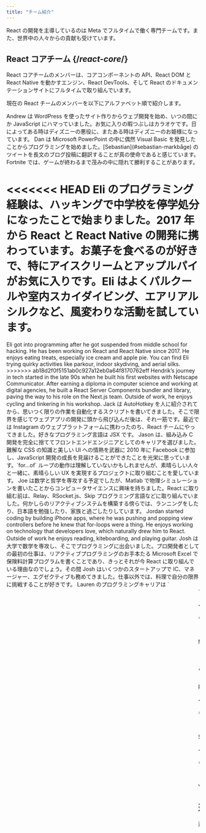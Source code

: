 ```yaml
---
title: "チーム紹介"
---
```


<Intro>

React の開発を主導しているのは Meta でフルタイムで働く専門チームです。また、世界中の人々からの貢献も受けています。

</Intro>

## React コアチーム {/*react-core*/}

React コアチームのメンバーは、コアコンポーネントの API、React DOM と React Native を動かすエンジン、React DevTools、そして React のドキュメンテーションサイトにフルタイムで取り組んでいます。

現在の React チームのメンバーを以下にアルファベット順で紹介します。

<TeamMember name="Andrew Clark" permalink="andrew-clark" photo="/images/team/acdlite.jpg" github="acdlite" twitter="acdlite" threads="acdlite" title="Engineer at Vercel">
    Andrew は WordPress を使ったサイト作りからウェブ開発を始め、いつの間にか JavaScript にハマっていました。お気に入りの暇つぶしはカラオケです。日によってある時はディズニーの悪役に、またある時はディズニーのお姫様になっています。
</TeamMember>

<TeamMember name="Dan Abramov" permalink="dan-abramov" photo="/images/team/gaearon.jpg" github="gaearon" bsky="danabra.mov" title="Independent Engineer">
    Dan は Microsoft PowerPoint の中に偶然 Visual Basic を発見したことからプログラミングを始めました。[Sebastian](#sebastian-markbåge) のツイートを長文のブログ投稿に翻訳することが真の使命であると感じています。Fortnite では、ゲームが終わるまで茂みの中に隠れて勝利することがあります。
</TeamMember>

<<<<<<< HEAD
<TeamMember name="Eli White" permalink="eli-white" photo="/images/team/eli-white.jpg" github="TheSavior" twitter="Eli_White" threads="elicwhite" title="Engineering Manager at Meta">
    Eli のプログラミング経験は、ハッキングで中学校を停学処分になったことで始まりました。2017 年から React と React Native の開発に携わっています。お菓子を食べるのが好きで、特にアイスクリームとアップルパイがお気に入りです。Eli はよくパルクールや室内スカイダイビング、エアリアルシルクなど、風変わりな活動を試しています。
=======
<TeamMember name="Eli White" permalink="eli-white" photo="/images/team/eli-white.jpg" github="elicwhite" twitter="Eli_White" threads="elicwhite" title="Engineering Manager at Meta">
    Eli got into programming after he got suspended from middle school for hacking. He has been working on React and React Native since 2017. He enjoys eating treats, especially ice cream and apple pie. You can find Eli trying quirky activities like parkour, indoor skydiving, and aerial silks.
>>>>>>> ab18d2f0f5151ab0c927a12eb0a64f8170762eff
</TeamMember>

<TeamMember name="Hendrik Liebau" permalink="hendrik-liebau" photo="/images/team/hendrik.jpg" github="unstubbable" bsky="unstubbable.bsky.social" twitter="unstubbable" title="Engineer at Vercel">
    Hendrik’s journey in tech started in the late 90s when he built his first websites with Netscape Communicator. After earning a diploma in computer science and working at digital agencies, he built a React Server Components bundler and library, paving the way to his role on the Next.js team. Outside of work, he enjoys cycling and tinkering in his workshop.
</TeamMember>

<TeamMember name="Jack Pope" permalink="jack-pope" photo="/images/team/jack-pope.jpg" github="jackpope" personal="jackpope.me" title="Engineer at Meta">
    Jack は AutoHotkey を人に紹介されてから、思いつく限りの作業を自動化するスクリプトを書いてきました。そこで限界を感じてウェブアプリの開発に頭から飛び込んだ後は、それ一筋です。最近では Instagram のウェブプラットフォームに携わったのち、React チームにやってきました。好きなプログラミング言語は JSX です。
</TeamMember>

<TeamMember name="Jason Bonta" permalink="jason-bonta" photo="/images/team/jasonbonta.jpg" threads="someextent" title="Engineering Manager at Meta">
    Jason は、組み込み C 開発を完全に捨ててフロントエンドエンジニアとしてのキャリアを選びました。難解な CSS の知識と美しい UI への情熱を武器に 2010 年に Facebook に参加し、JavaScript 開発の成長を見届けることができたことを光栄に思っています。`for...of` ループの動作は理解していないかもしれませんが、素晴らしい人々と一緒に、素晴らしい UX を実現するプロジェクトに取り組むことを愛しています。
</TeamMember>

<TeamMember name="Joe Savona" permalink="joe-savona" photo="/images/team/joe.jpg" github="josephsavona" twitter="en_JS" threads="joesavona" title="Engineer at Meta">
    Joe は数学と哲学を専攻する予定でしたが、Matlab で物理シミュレーションを書いたことからコンピュータサイエンスに興味を持ちました。React に取り組む前は、Relay、RSocket.js、Skip プログラミング言語などに取り組んでいました。何かしらのリアクティブシステムを構築する傍らでは、ランニングをしたり、日本語を勉強したり、家族と過ごしたりしています。
</TeamMember>

<TeamMember name="Jordan Brown" permalink="jordan-brown" photo="/images/team/jordan.jpg" github="jbrown215" title="Engineer at Meta">
    Jordan started coding by building iPhone apps, where he was pushing and popping view controllers before he knew that for-loops were a thing. He enjoys working on technology that developers love, which naturally drew him to React. Outside of work he enjoys reading, kiteboarding, and playing guitar.
</TeamMember>

<TeamMember name="Josh Story" permalink="josh-story" photo="/images/team/josh.jpg" github="gnoff" bsky="storyhb.com" title="Engineer at Vercel">
    Josh は大学で数学を専攻し、そこでプログラミングに出会いました。プロ開発者としての最初の仕事は、リアクティブプログラミングのお手本たる Microsoft Excel で保険料計算プログラムを書くことであり、きっとそれが今 React に取り組んでいる理由なのでしょう。その間 Josh はいくつかのスタートアップで IC、マネージャー、エグゼクティブも務めてきました。仕事以外では、料理で自分の限界に挑戦することが好きです。
</TeamMember>

<TeamMember name="Lauren Tan" permalink="lauren-tan" photo="/images/team/lauren.jpg" github="poteto" twitter="potetotes" threads="potetotes" bsky="no.lol" title="Engineer at Meta">
    Lauren のプログラミングキャリアは `<marquee>` タグを初めて見たときにピークを迎えました。それ以来、彼女はその時の高揚感を追い続けています。大学ではコンピュータサイエンスではなく経済学を学んでいたため、コーディングは Excel で学びました。Lauren はチャットでお茶目なミームを投下したり、パートナとゲームを楽しんだり、韓国語を学んだり、犬の Zelda を可愛がったりするのが好きです。
</TeamMember>

<<<<<<< HEAD
<TeamMember name="Luna Wei" permalink="luna-wei" photo="/images/team/luna-wei.jpg" github="lunaleaps" twitter="lunaleaps" threads="lunaleaps" title="Engineer at Meta">
    Luna は 6 歳のときに父親から Python の基礎を学びました。それ以来、彼女を止めることは誰にもできません。典型的な Z 世代であらんと熱望する彼女のサクセスロードを形作るのは、環境保護活動、都会でのガーデニング、そして Voo-Doo'd（写真）と過ごす貴重な時間です。
</TeamMember>

=======
>>>>>>> ab18d2f0f5151ab0c927a12eb0a64f8170762eff
<TeamMember name="Matt Carroll" permalink="matt-carroll" photo="/images/team/matt-carroll.png" github="mattcarrollcode" twitter="mattcarrollcode" threads="mattcarrollcode" title="Developer Advocate at Meta">
    Matt は偶然コーディングに出会い、独りでは作り出せないようなものをコミュニティで作ることに夢中になりました。React に参加する前は、YouTube、Google アシスタント、Fuchsia、Google Cloud AI、そして Evernote に取り組んでいました。開発者ツールの改善を行う傍らで、山を楽しんだり、ジャズを聴いたり、家族と時間を過ごしたりしています。
</TeamMember>

<TeamMember name="Mike Vitousek" permalink="mike-vitousek" photo="/images/team/mike.jpg" github="mvitousek" title="Engineer at Meta">
    Mike went to grad school dreaming of becoming a professor but realized that he liked building things a lot more than writing grant applications. Mike joined Meta to work on Javascript infrastructure, which ultimately led him to work on the React Compiler. When not hacking on either Javascript or OCaml, Mike can often be found hiking or skiing in the Pacific Northwest.
</TeamMember>

<TeamMember name="Mofei Zhang" permalink="mofei-zhang" photo="/images/team/mofei-zhang.png" github="mofeiZ" threads="z_mofei" title="Engineer at Meta">
    Mofei はゲームでチートを行うのに役立つと気づいたことでプログラミングを始めました。彼女は学部・大学院ではオペレーティングシステムを専門にしていましたが、今では React いじりを楽しんでいます。仕事の外では、ボルダリングの問題をデバッグすることや、次回のバックパック旅行の計画を楽しんでいます。
</TeamMember>

<<<<<<< HEAD
<TeamMember name="Noah Lemen" permalink="noah-lemen" photo="/images/team/noahlemen.jpg" github="noahlemen" twitter="noahlemen" threads="noahlemen" personal="noahle.men" title="Engineer at Meta">
    Noah の UI プログラミングに対する興味に火が付いたのはニューヨーク大で音楽技術を学んでいる時でした。Meta では内部ツール、ブラウザ、ウェブパフォーマンスに関する業務を行い、現在は React に注力しています。仕事以外では、シンセサイザーをいじったり、猫と過ごしたりしています。
=======
<TeamMember name="Pieter Vanderwerff" permalink="pieter-vanderwerff" photo="/images/team/pieter.jpg" github="pieterv" threads="pietervanderwerff" title="Engineer at Meta">
    Pieter studied building science but after failing to get a job he made himself a website and things escalated from there. At Meta, he enjoys working on performance, languages and now React. When he's not programming you can find him off-road in the mountains.
>>>>>>> ab18d2f0f5151ab0c927a12eb0a64f8170762eff
</TeamMember>

<TeamMember name="Rick Hanlon" permalink="rick-hanlon" photo="/images/team/rickhanlonii.jpg" github="rickhanlonii" twitter="rickhanlonii" threads="rickhanlonii" bsky="ricky.fm" title="Engineer at Meta">
    Ricky は理論数学を専攻していましたが、どういうわけか React Native チームで数年過ごしたあと、React チームにやってきました。プログラミングをしていないときは、スノーボード、自転車、クライミング、ゴルフを楽しんだり、テンプレートに合致しない GitHub の issue をクローズしたりしています。
</TeamMember>

<TeamMember name="Ruslan Lesiutin" permalink="ruslan-lesiutin" photo="/images/team/lesiutin.jpg" github="hoxyq" twitter="ruslanlesiutin" threads="lesiutin" title="Engineer at Meta">
    Ruslan の UI プログラミングの経験は、子供のころにゲーム掲示板で HTML テンプレートを手でカスタマイズしたのが最初でした。その後いろいろあってコンピュータサイエンスを専攻することとなりました。好きなものは音楽、ゲーム、ネットミームです。特にネットミームです。
</TeamMember>

<<<<<<< HEAD
<TeamMember name="Sathya Gunasekaran " permalink="sathya-gunasekaran" photo="/images/team/sathya.jpg" github="gsathya" twitter="_gsathya" threads="gsathya.03" title="Engineer at Meta">
    Sathya は学校ではドラゴン本（コンパイラの教科書）が大嫌いだったにも関わらず、どういうわけかキャリアを通じてコンパイラに取り組むことになりました。React コンポーネントをコンパイルしていないときは、コーヒーを飲んでいるかひたすらドーサを食べているかのどちらかです。
</TeamMember>

=======
>>>>>>> ab18d2f0f5151ab0c927a12eb0a64f8170762eff
<TeamMember name="Sebastian Markbåge" permalink="sebastian-markbåge" photo="/images/team/sebmarkbage.jpg" github="sebmarkbage" twitter="sebmarkbage" threads="sebmarkbage" title="Engineer at Vercel">
    Sebastian の専攻は心理学でした。普段の彼はもの静かです。彼が何かを言ったとしても、数か月後まで他の人には理解できないことがよくあります。彼の姓の発音は本来 "mark-boa-geh" ですが、実用性を優先して "mark-beige" に落ち着きました。彼の React へのアプローチも実用主義的です。
</TeamMember>

<TeamMember name="Sebastian Silbermann" permalink="sebastian-silbermann" photo="/images/team/sebsilbermann.jpg" github="eps1lon" twitter="sebsilbermann" threads="sebsilbermann" title="Engineer at Vercel">
    Sebastian は、授業中に遊んでいたブラウザゲームをより楽しくするためにプログラミングを学びました。それはいずれ、オープンソースコードに可能な限りの貢献をすることにつながりました。コーディング以外の時間では、彼は React コミュニティにいるほかの Sebastian や Zilberman と混同されないために頑張っています。
</TeamMember>

<TeamMember name="Seth Webster" permalink="seth-webster" photo="/images/team/seth.jpg" github="sethwebster" twitter="sethwebster" threads="sethwebster" personal="sethwebster.com" title="Engineering Manager at Meta">
    Seth は、アリゾナ州ツーソンで育った子供時代にプログラミングを始めました。卒業後に彼は音楽の虫に噛まれ、約 10 年間ツアーミュージシャンとして活動した後、Intuit で「仕事」を始めました。余暇としては、[写真を撮る](https://www.sethwebster.com)ことと、アメリカ北東部の動物救助のために空を飛ぶことが大好きです。
</TeamMember>

<TeamMember name="Sophie Alpert" permalink="sophie-alpert" photo="/images/team/sophiebits.jpg" github="sophiebits" twitter="sophiebits" threads="sophiebits" personal="sophiebits.com" title="Independent Engineer">
    Sophie は React がリリースされてから 4 日後、当時のプロジェクトを全部 React を使って書き直しました（今思えば少々無謀だったかもしれません）。彼女がプロジェクトのナンバーワンコミッタになった後、ほかの全員が Facebook から給料をもらっているのに自分だけがもらっていないのはなぜかと思い、成長期の React を主導するために正式にチームに参加しました。その仕事は数年前に辞めているのですが、なぜかまだチームのグループチャットで「価値を提供」しています。
</TeamMember>

<<<<<<< HEAD
<TeamMember name="Tianyu Yao" permalink="tianyu-yao" photo="/images/team/tianyu.jpg" github="tyao1" twitter="tianyu0" title="Engineer at Meta">
    Tianyu は、子供の頃からゲームが大好きだったことでコンピュータに興味を持ちました。その後、コンピュータサイエンスを専攻し、今でも League of Legends のような子供っぽいゲームを楽しんでいます。コンピュータの前にいないときは、2 匹の子猫と遊んだり、ハイキングやカヤックを楽しんだりしています。
</TeamMember>

=======
>>>>>>> ab18d2f0f5151ab0c927a12eb0a64f8170762eff
<TeamMember name="Yuzhi Zheng" permalink="yuzhi-zheng" photo="/images/team/yuzhi.jpg" github="yuzhi" twitter="yuzhiz" threads="yuzhiz" title="Engineering Manager at Meta">
    Yuzhi は学校でコンピュータサイエンスを学びました。彼女は、実際に研究室に行かなくてもコードが生き生きと動く瞬間の喜びが好きでした。現在の彼女は React org のマネージャです。その前は、Relay のデータフェッチングフレームワークに取り組んでいました。余暇には、ガーデニングや家のリフォームを通じた生活の最適化にいそしんでいます。
</TeamMember>

## 過去の貢献者 {/*past-contributors*/}

過去のチームメンバーや、過去長年にわたり React に大きく貢献した人々については、[謝辞](/community/acknowledgements)ページに掲載されています。

